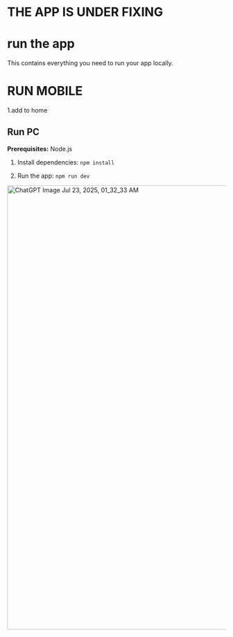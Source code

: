  # THE APP IS UNDER FIXING 



# run the app

This contains everything you need to run your app locally.



# RUN MOBILE 

1.add to home


## Run PC

**Prerequisites:**  Node.js


1. Install dependencies:
   `npm install`


2. Run the app:
   `npm run dev`
<img width="1024" height="1024" alt="ChatGPT Image Jul 23, 2025, 01_32_33 AM" src="https://github.com/user-attachments/assets/4b91221b-0087-4b41-a43e-daf1010d22b2" />
